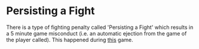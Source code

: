 # Persisting a Fight

There is a type of fighting penalty called 'Persisting a Fight' which results in a 5 minute game misconduct (i.e. an automatic ejection from the game of the player called). This happened during [this](https://theahl.com/stats/game-center/1025779) game. 